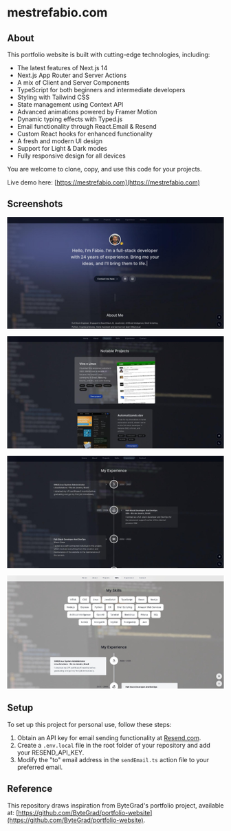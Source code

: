 # mestrefabio.com

## About

This portfolio website is built with cutting-edge technologies, including:
- The latest features of Next.js 14
- Next.js App Router and Server Actions
- A mix of Client and Server Components
- TypeScript for both beginners and intermediate developers
- Styling with Tailwind CSS
- State management using Context API
- Advanced animations powered by Framer Motion
- Dynamic typing effects with Typed.js
- Email functionality through React.Email & Resend
- Custom React hooks for enhanced functionality
- A fresh and modern UI design
- Support for Light & Dark modes
- Fully responsive design for all devices

You are welcome to clone, copy, and use this code for your projects.

Live demo here: [https://mestrefabio.com](https://mestrefabio.com)

## Screenshots

![Intro section](public/img/screens/intro.jpg "Intro section")

![Projects section](public/img/screens/projects.jpg "Projects section")

![Experience section](public/img/screens/experience.jpg "Experience section")

![Light mode theme](public/img/screens/light-mode.jpg "Light mode theme")


## Setup

To set up this project for personal use, follow these steps:

1. Obtain an API key for email sending functionality at [Resend.com](https://resend.com).
2. Create a `.env.local` file in the root folder of your repository and add your RESEND_API_KEY.
3. Modify the "to" email address in the `sendEmail.ts` action file to your preferred email.

## Reference

This repository draws inspiration from ByteGrad's portfolio project, available at: [https://github.com/ByteGrad/portfolio-website](https://github.com/ByteGrad/portfolio-website).


